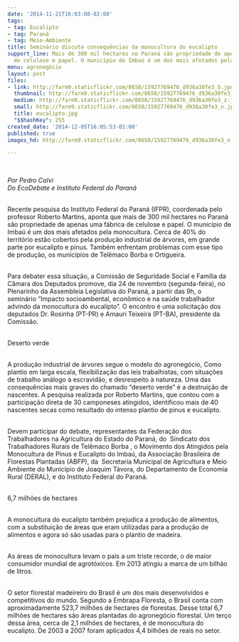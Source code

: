 ```yaml
---
date: '2014-11-21T16:03:08-02:00'
tags:
- tag: Eucalipto
- tag: Paraná
- tag: Meio-Ambiente
title: Seminário discute consequências da monocultura do eucalipto
support_line: Mais de 300 mil hectares no Paraná são propriedade de apenas uma fábrica
  de celulose e papel. O município de Imbaú é um dos mais afetados pela monocultura.
menu: agronegócio
layout: post
files:
- link: http://farm9.staticflickr.com/8658/15927769476_d936a30fe3_b.jpg
  thumbnail: http://farm9.staticflickr.com/8658/15927769476_d936a30fe3_t.jpg
  medium: http://farm9.staticflickr.com/8658/15927769476_d936a30fe3_z.jpg
  small: http://farm9.staticflickr.com/8658/15927769476_d936a30fe3_n.jpg
  title: eucalipto.jpg
  "$$hashKey": 2S5
created_date: '2014-12-05T16:05:53-02:00'
published: true
images_hd: http://farm9.staticflickr.com/8658/15927769476_d936a30fe3_n.jpg

---
```

<div id="content-header">
<div id="content-title">
<p>&nbsp;</p>
</div>
</div>

<div id="content-area">
<div id="default-content">
<div id="node-16767">
<div>
<div>
<p><em>Por&nbsp;Pedro Calvi<br />
Do EcoDebate e Instituto Federal do Paran&aacute;</em></p>

<p><br />
Recente pesquisa do Instituto Federal do Paran&aacute; (IFPR), coordenada pelo professor Roberto Martins, aponta que mais de 300 mil hectares no Paran&aacute; s&atilde;o propriedade de apenas uma f&aacute;brica de celulose e papel. O munic&iacute;pio de Imba&uacute; &eacute; um dos mais afetados pela monocultura. Cerca de 40% do territ&oacute;rio est&atilde;o cobertos pela produ&ccedil;&atilde;o industrial de &aacute;rvores, em grande parte por eucalipto e pinus. Tamb&eacute;m enfrentam problemas com esse tipo de produ&ccedil;&atilde;o, os munic&iacute;pios de Tel&ecirc;maco Borba e Ortigueira.</p>

<p><br />
Para debater essa situa&ccedil;&atilde;o, a Comiss&atilde;o de Seguridade Social e Fam&iacute;lia da C&acirc;mara dos Deputados promove, dia 24 de novembro (segunda-feira), no Plenarinho da Assembleia Legislativa do Paran&aacute;, a partir das 9h, o semin&aacute;rio &ldquo;Impacto socioambental, econ&ocirc;mico e na sa&uacute;de trabalhador advindo da monocultura do eucalipto&rdquo;. O encontro &eacute; uma solicita&ccedil;&atilde;o dos deputados Dr. Rosinha (PT-PR) e Amauri Teixeira (PT-BA), presidente da Comiss&atilde;o.</p>

<p><br />
Deserto verde</p>

<p><br />
A produ&ccedil;&atilde;o industrial de &aacute;rvores segue o modelo do agroneg&oacute;cio, Como plantio em larga escala, flexibiliza&ccedil;&atilde;o das leis trabalhistas, com situa&ccedil;&otilde;es de trabalho an&aacute;logo &agrave; escravid&atilde;o, e desrespeito &agrave; natureza. Uma das consequ&ecirc;ncias mais graves do chamado &ldquo;deserto verde&rdquo; &eacute; a destrui&ccedil;&atilde;o de nascentes. A pesquisa realizada por Roberto Martins, que contou com a participa&ccedil;&atilde;o direta de 30 camponeses atingidos, identificou mais de 40 nascentes secas como resultado do intenso plantio de pinus e eucalipto.</p>

<p><br />
Devem participar do debate, representantes da Federa&ccedil;&atilde;o dos Trabalhadores na Agricultura do Estado do Paran&aacute;, do &nbsp;Sindicato dos Trabalhadores Rurais de Tel&ecirc;maco Borba , o Movimento dos Atingidos pela Monocultura de Pinus e Eucalipto do Imba&uacute;, da Associa&ccedil;&atilde;o Brasileira de Florestas Plantadas (ABFP), da &nbsp;Secretaria Municipal de Agricultura e Meio Ambiente do Munic&iacute;pio de Joaquim T&aacute;vora, do Departamento de Economia Rural (DERAL), e do Instituto Federal do Paran&aacute;.</p>

<p><br />
6,7 milh&otilde;es de hectares</p>

<p><br />
A monocultura do eucalipto tamb&eacute;m prejudica a produ&ccedil;&atilde;o de alimentos, com a substitui&ccedil;&atilde;o de &aacute;reas que eram utilizadas para a produ&ccedil;&atilde;o de alimentos e agora s&oacute; s&atilde;o usadas para o plantio de madeira.</p>

<p><br />
As &aacute;reas de monocultura levam o pa&iacute;s a um triste recorde, o de maior consumidor mundial de agrot&oacute;xicos. Em 2013 atingiu a marca de um bilh&atilde;o de litros.&nbsp;</p>

<p><br />
O setor florestal madeireiro do Brasil &eacute; um dos mais desenvolvidos e competitivos do mundo. Segundo a Embrapa Floresta, o Brasil conta com aproximadamente 523,7 milh&otilde;es de hectares de florestas. Desse total 6,7 milh&otilde;es de hectares s&atilde;o &aacute;reas plantadas do agroneg&oacute;cio florestal. Um ter&ccedil;o dessa &aacute;rea, cerca de 2,1 milh&otilde;es de hectares, &eacute; de monocultura do eucalipto. De 2003 a 2007 foram aplicados 4,4 bilh&otilde;es de reais no setor.</p>
</div>
</div>
</div>
</div>
</div>

